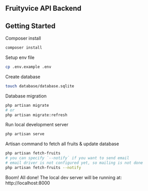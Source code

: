 ## Fruityvice API Backend

## Getting Started

Composer install
```bash
composer install
```

Setup env file
```bash
cp .env.example .env
```

Create database
```bash
touch database/database.sqlite
```

Database migration
```bash
php artisan migrate
# or
php artisan migrate:refresh
```

Run local development server
```bash
php artisan serve
```

Artisan command to fetch all fruits & update database
```bash
php artisan fetch-fruits
# you can specify `--notify` if you want to send email
# email driver is not configured yet, so mailing is not done
php artisan fetch-fruits --notify
```

Boom! All done!
The local dev server will be running at:
http://localhost:8000
